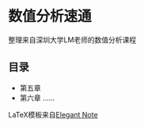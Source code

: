 # 数值分析速通
整理来自深圳大学LM老师的数值分析课程
## 目录
- 第五章
- 第六章
……

LaTeX模板来自[Elegant Note](https://github.com/ElegantLaTeX/ElegantNote)
